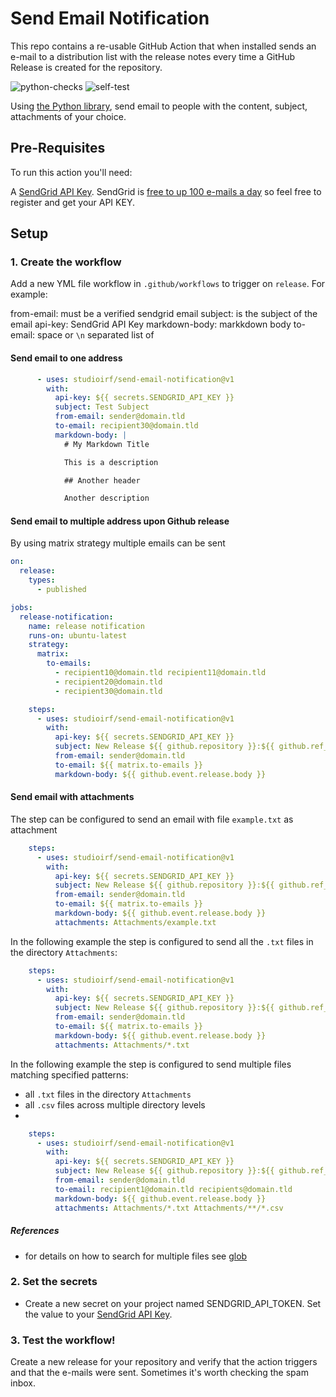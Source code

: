 # Send Email Notification 
This repo contains a re-usable GitHub Action that when installed sends an e-mail to a distribution list with the release notes every time a GitHub Release is created for the repository.

![python-checks](https://github.com/studioirf/send-email-notification/actions/workflows/python-checks.yml/badge.svg)
![self-test](https://github.com/studioirf/send-email-notification/actions/workflows/self-test.yml/badge.svg)

Using [the Python library](https://pypi.org/project/sendgrid/), send email to people
with the content, subject, attachments of your choice.


## Pre-Requisites
To run this action you'll need:

A [SendGrid API Key](https://sendgrid.com/docs/ui/account-and-settings/api-keys/). SendGrid is [free to up 100 e-mails a day](https://sendgrid.com/pricing/) so feel free to register and get your API KEY.

## Setup
### 1. Create the workflow
Add a new YML file workflow in `.github/workflows` to trigger on `release`. For example:


from-email: must be a verified sendgrid email
subject: is the subject of the email
api-key: SendGrid API Key
markdown-body: markkdown body
to-email: space or `\n` separated list of 

#### Send email to one address
```yaml
      - uses: studioirf/send-email-notification@v1
        with:
          api-key: ${{ secrets.SENDGRID_API_KEY }}
          subject: Test Subject
          from-email: sender@domain.tld
          to-email: recipient30@domain.tld
          markdown-body: |
            # My Markdown Title

            This is a description

            ## Another header

            Another description
```

#### Send email to multiple address upon Github release
By using matrix strategy multiple emails can be sent

```yaml
on:
  release:
    types:
      - published

jobs:
  release-notification:
    name: release notification
    runs-on: ubuntu-latest
    strategy:
      matrix:
        to-emails:
          - recipient10@domain.tld recipient11@domain.tld
          - recipient20@domain.tld
          - recipient30@domain.tld

    steps:
      - uses: studioirf/send-email-notification@v1
        with:
          api-key: ${{ secrets.SENDGRID_API_KEY }}
          subject: New Release ${{ github.repository }}:${{ github.ref_name }}
          from-email: sender@domain.tld
          to-email: ${{ matrix.to-emails }}
          markdown-body: ${{ github.event.release.body }}

```

#### Send email with attachments

The step can be configured to send an email with file `example.txt` as attachment
```yaml
    steps:
      - uses: studioirf/send-email-notification@v1
        with:
          api-key: ${{ secrets.SENDGRID_API_KEY }}
          subject: New Release ${{ github.repository }}:${{ github.ref_name }}
          from-email: sender@domain.tld
          to-email: ${{ matrix.to-emails }}
          markdown-body: ${{ github.event.release.body }}
          attachments: Attachments/example.txt
```


In the following example the step is configured to send all the `.txt` files in the directory `Attachments`:
```yaml
    steps:
      - uses: studioirf/send-email-notification@v1
        with:
          api-key: ${{ secrets.SENDGRID_API_KEY }}
          subject: New Release ${{ github.repository }}:${{ github.ref_name }}
          from-email: sender@domain.tld
          to-email: ${{ matrix.to-emails }}
          markdown-body: ${{ github.event.release.body }}
          attachments: Attachments/*.txt
```

In the following example the step is configured to send multiple files matching specified patterns:
- all `.txt` files in the directory `Attachments`
- all `.csv` files across multiple directory levels
- 
```yaml
    steps:
      - uses: studioirf/send-email-notification@v1
        with:
          api-key: ${{ secrets.SENDGRID_API_KEY }}
          subject: New Release ${{ github.repository }}:${{ github.ref_name }}
          from-email: sender@domain.tld
          to-email: recipient1@domain.tld recipients@domain.tld 
          markdown-body: ${{ github.event.release.body }}
          attachments: Attachments/*.txt Attachments/**/*.csv 
```

##### References
- for details on how to search for multiple files see [glob](https://docs.python.org/3/library/glob.html)

### 2. Set the secrets
- Create a new secret on your project named SENDGRID_API_TOKEN. Set the value to your [SendGrid API Key](https://sendgrid.com/docs/ui/account-and-settings/api-keys/).


### 3. Test the workflow!

Create a new release for your repository and verify that the action triggers and that the e-mails were sent. Sometimes it's worth checking the spam inbox.
